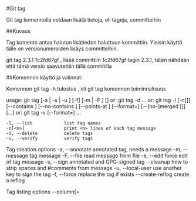 #Git tag

Git tag komennolla voidaan lisätä tietoja, eli tageja, committeihin

##Kuvaus

Tag komento antaa halutun lisätiedon haluttuun kommittiin. Yleisin käyttö tälle on versionumeroiden lisäys committeihin.

git tag 2.3.1 1c2fd67gf , lisää committiin 1c2fd67gf tagin 2.3.1, täten nähdään että tämä versio saavutettiin tällä commitilla

##Komennon käyttö ja valinnat:

Komennon git tag -h tulostus , eli git tag komennon toiminnalisuus

usage: git tag [-a | -s | -u <key-id>] [-f] [-m <msg> | -F <file>]
                <tagname> [<head>]
   or: git tag -d <tagname>...
   or: git tag -l [-n[<num>]] [--contains <commit>] [--no-contains <commit>] [--points-at <object>]
                [--format=<format>] [--[no-]merged [<commit>]] [<pattern>...]
   or: git tag -v [--format=<format>] <tagname>...

    -l, --list            list tag names
    -n[<n>]               print <n> lines of each tag message
    -d, --delete          delete tags
    -v, --verify          verify tags

Tag creation options
    -a, --annotate        annotated tag, needs a message
    -m, --message <message>
                          tag message
    -F, --file <file>     read message from file
    -e, --edit            force edit of tag message
    -s, --sign            annotated and GPG-signed tag
    --cleanup <mode>      how to strip spaces and #comments from message
    -u, --local-user <key-id>
                          use another key to sign the tag
    -f, --force           replace the tag if exists
    --create-reflog       create a reflog

Tag listing options
    --column[=<style>]    show tag list in columns
    --contains <commit>   print only tags that contain the commit
    --no-contains <commit>
                          print only tags that don't contain the commit
    --merged <commit>     print only tags that are merged
    --no-merged <commit>  print only tags that are not merged
    --sort <key>          field name to sort on
    --points-at <object>  print only tags of the object
    --format <format>     format to use for the output
    --color[=<when>]      respect format colors
    -i, --ignore-case     sorting and filtering are case insensitive
